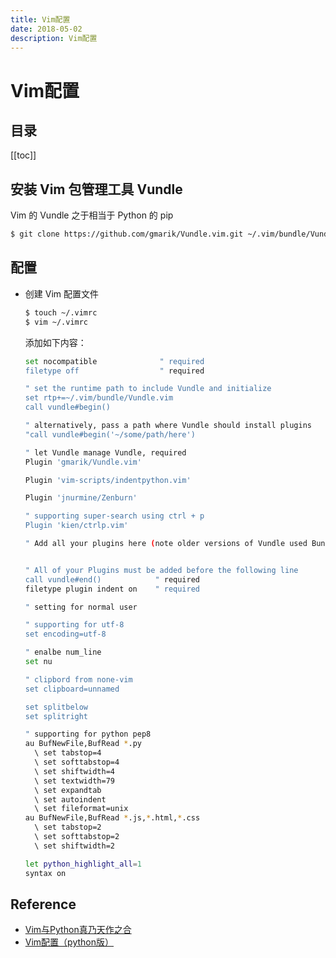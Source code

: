 ```yaml
---
title: Vim配置
date: 2018-05-02
description: Vim配置
---
```


# Vim配置

## 目录

[[toc]]

## 安装 Vim 包管理工具 Vundle

Vim 的 Vundle 之于相当于 Python 的 pip

```bash
$ git clone https://github.com/gmarik/Vundle.vim.git ~/.vim/bundle/Vundle.vim
```

## 配置

- 创建 Vim 配置文件

    ```bash
    $ touch ~/.vimrc
    $ vim ~/.vimrc
    ```

    添加如下内容：

    ```sh
    set nocompatible              " required
    filetype off                  " required

    " set the runtime path to include Vundle and initialize
    set rtp+=~/.vim/bundle/Vundle.vim
    call vundle#begin()

    " alternatively, pass a path where Vundle should install plugins
    "call vundle#begin('~/some/path/here')

    " let Vundle manage Vundle, required
    Plugin 'gmarik/Vundle.vim'

    Plugin 'vim-scripts/indentpython.vim'

    Plugin 'jnurmine/Zenburn'

    " supporting super-search using ctrl + p
    Plugin 'kien/ctrlp.vim'

    " Add all your plugins here (note older versions of Vundle used Bundle instead of Plugin)


    " All of your Plugins must be added before the following line
    call vundle#end()            " required
    filetype plugin indent on    " required

    " setting for normal user

    " supporting for utf-8
    set encoding=utf-8

    " enalbe num_line
    set nu

    " clipbord from none-vim
    set clipboard=unnamed

    set splitbelow
    set splitright

    " supporting for python pep8
    au BufNewFile,BufRead *.py
      \ set tabstop=4
      \ set softtabstop=4
      \ set shiftwidth=4
      \ set textwidth=79
      \ set expandtab
      \ set autoindent
      \ set fileformat=unix
    au BufNewFile,BufRead *.js,*.html,*.css
      \ set tabstop=2
      \ set softtabstop=2
      \ set shiftwidth=2

    let python_highlight_all=1
    syntax on

    ```

## Reference

- [Vim与Python真乃天作之合](http://codingpy.com/article/vim-and-python-match-in-heaven/)
- [Vim配置（python版）](https://www.cnblogs.com/cjy15639731813/p/5886158.html)

